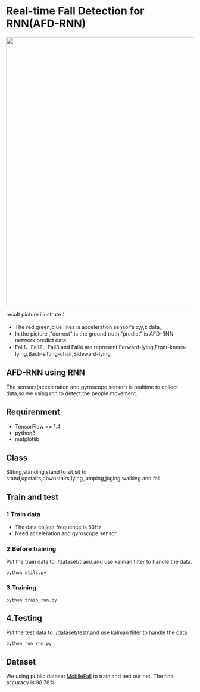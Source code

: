 # Real-time Fall Detection for RNN(AFD-RNN)

<p align="left">
<img src="https://github.com/chizhanyuefeng/Fall_Detection_for_RNN/blob/master/result/rnn.gif", width="720">
</p>

result picture illustrate：

- The red,green,blue lines is acceleration sensor's x,y,z data。
- In the picture ,"correct" is the ground truth,"predict" is AFD-RNN network predict data
- Fall1、Fall2、Fall3 and Fall4 are represent Forward-lying,Front-knees-lying,Back-sitting-chair,Sideward-lying 

## AFD-RNN using RNN 
The sensors(acceleration and gyroscope sensor) is realtime to collect data,so we using rnn to detect the people movement.

## Requirenment
- TensorFlow >= 1.4
- python3
- matplotlib

## Class
Sitting,standing,stand to sit,sit to stand,upstairs,downstairs,lying,jumping,joging,walking and fall.

## Train and test

### 1.Train data
- The data collect frequence is 50Hz
- Need acceleration and gyroscope sensor

### 2.Before training
Put the train data to ./dataset/train/,and use kalman filter  to handle the data.


    python utils.py

### 3.Training
    
    python train_rnn.py
    
## 4.Testing
Put the test data to ./dataset/test/,and use kalman filter  to handle the data.


    python run_rnn.py
    
## Dataset

We using public dataset [MobileFall](http://www.bmi.teicrete.gr/index.php/research/mobiact) to train and test our net.
The final accuracy is 98.78%